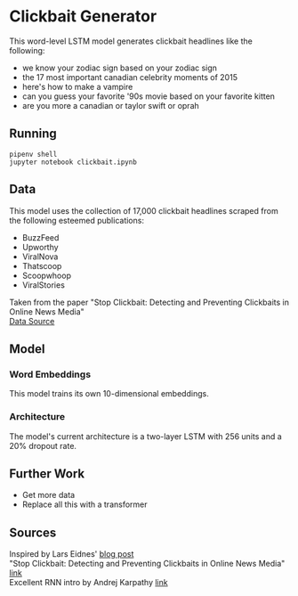 # Clickbait Generator
This word-level LSTM model generates clickbait headlines like the following:
- we know your zodiac sign based on your zodiac sign
- the 17 most important canadian celebrity moments of 2015
- here's how to make a vampire
- can you guess your favorite '90s movie based on your favorite kitten
- are you more a canadian or taylor swift or oprah

## Running
`pipenv shell`  
`jupyter notebook clickbait.ipynb`

## Data
This model uses the collection of 17,000 clickbait headlines scraped from the following esteemed publications:  
- BuzzFeed
- Upworthy
- ViralNova
- Thatscoop
- Scoopwhoop
- ViralStories

Taken from the paper "Stop Clickbait: Detecting and Preventing Clickbaits in Online News Media"  
[Data Source](https://github.com/bhargaviparanjape/clickbait)

## Model
### Word Embeddings
This model trains its own 10-dimensional embeddings.

### Architecture
The model's current architecture is a two-layer LSTM with 256 units and a 20% dropout rate.

## Further Work
- Get more data
- Replace all this with a transformer


## Sources

Inspired by Lars Eidnes' [blog post](https://larseidnes.com/2015/10/13/auto-generating-clickbait-with-recurrent-neural-networks/)  
"Stop Clickbait: Detecting and Preventing Clickbaits in Online News Media" [link](https://github.com/bhargaviparanjape/clickbait)  
Excellent RNN intro by Andrej Karpathy [link](http://karpathy.github.io/2015/05/21/rnn-effectiveness/)

